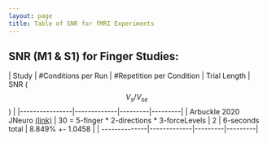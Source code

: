 ```yaml
---
layout: page
title: Table of SNR for fMRI Experiments
---
```


## SNR (M1 & S1) for Finger Studies:

| Study | #Conditions per Run | #Repetition per Condition | Trial Length | SNR ($$ V_s / V_{se}$$) |
|----------------|-------------|---------|---------|
| Arbuckle 2020 JNeuro <a href="https://www.jneurosci.org/content/40/48/9210" target="_blank">(link)</a>   | 30 = 5-finger * 2-directions * 3-forceLevels | 2 | 6-seconds total | 8.849% +- 1.0458 |
| --------------|-------------|---------|---------|

